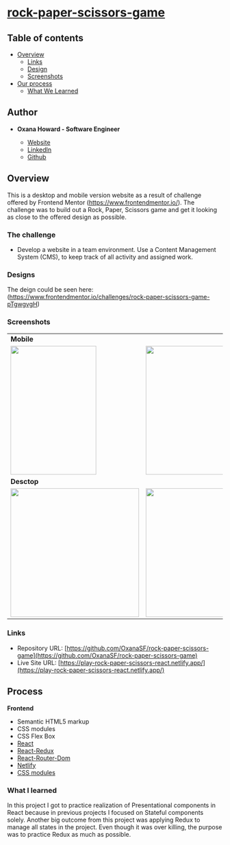 # [rock-paper-scissors-game](https://play-rock-paper-scissors-react.netlify.app/)

## Table of contents

- [Overview](#overview)
  <!-- - [The challenge](#the-challenge) -->
  - [Links](#links)
  - [Design](#designs)
  - [Screenshots](#screenshots)
- [Our process](#our-process)
  - [What We Learned](#what-we-learned)

## Author

- **Oxana Howard - Software Engineer**

  - [Website](https://oxana-howard.com/)
  - [LinkedIn](https://www.linkedin.com/in/oxana-howard/)
  - [Github](https://github.com/OxanaSF)

## Overview

This is a desktop and mobile version website as a result of challenge offered by Frontend Mentor (https://www.frontendmentor.io/). The challenge was to build out a Rock, Paper, Scissors game and get it looking as close to the offered design as possible.

### The challenge

- Develop a website in a team environment. Use a Content Management System (CMS), to keep track of all activity and assigned work.

### Designs

The deign could be seen here: (https://www.frontendmentor.io/challenges/rock-paper-scissors-game-pTgwgvgH)


### Screenshots

<table>
  <tr>
    <td><b>Mobile</td>     
  </tr>
  <tr>
    <td valign="top"><img src="https://user-images.githubusercontent.com/49917973/188974670-a82ee541-f75b-4af9-a8b7-7095a55348cd.png" width="200" height="300" /></td>
    <td valign="top"><img src="https://user-images.githubusercontent.com/49917973/188974759-c188b86b-53b7-439f-9c3b-d1823760ef50.png" width="200" height="300"/></td>
    <td valign="top"><img src="https://user-images.githubusercontent.com/49917973/188974859-153c1174-3400-4948-8d72-3b0338a1e5f8.png" width="200" height="300"/></td>
    <td valign="top"><img src="https://user-images.githubusercontent.com/49917973/188974952-cb1391d4-4547-40af-97fc-93ae44616937.png" width="200" height="300"/></td>
  </tr>


  
  <tr>
    <td><b>Desctop</td>
  </tr>
  <tr>
    <td valign="top"><img src="https://user-images.githubusercontent.com/49917973/188973883-f270bdcc-0443-4d7b-ae82-70cbdf69bf16.png" width="300" /></td>
    <td valign="top"><img src="https://user-images.githubusercontent.com/49917973/188974003-511005e9-5073-4f16-b3e3-0f61e30575d6.png" width="300" /></td>
    <td valign="top"><img src="https://user-images.githubusercontent.com/49917973/188974094-06871ff0-40f4-4baa-a704-f1e881bfbd1d.png" width="300" /></td>
    <td valign="top"><img src="https://user-images.githubusercontent.com/49917973/188974185-ff2f38e7-9b2f-4c89-b803-8f489479630a.png" width="300" /></td>
  </tr>
 
 </table>





### Links

- Repository URL: [https://github.com/OxanaSF/rock-paper-scissors-game](https://github.com/OxanaSF/rock-paper-scissors-game)
- Live Site URL: [https://play-rock-paper-scissors-react.netlify.app/](https://play-rock-paper-scissors-react.netlify.app/)

## Process

**Frontend**

- Semantic HTML5 markup
- CSS modules
- CSS Flex Box
- [React](https://reactjs.org/)
- [React-Redux](https://redux.js.org/usage/)
- [React-Router-Dom](https://www.npmjs.com/package/react-router-dom)
- [Netlify](https://www.netlify.com/)
- [CSS modules](https://github.com/css-modules/css-modules)

### What I learned

In this project I got to practice realization of Presentational components in React because in previous projects I focused on Stateful components solely. Another big outcome from this project was applying Redux to manage all states in the project. Even though it was over killing, the purpose was to practice Redux as much as possible.
